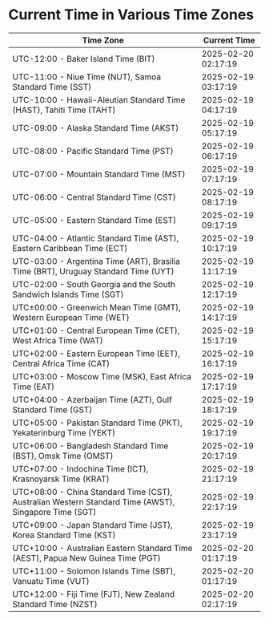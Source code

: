 # Current Time in Various Time Zones

| Time Zone | Current Time |
|-----------|--------------|
| UTC-12:00 - Baker Island Time (BIT) | 2025-02-20 02:17:19 |
| UTC-11:00 - Niue Time (NUT), Samoa Standard Time (SST) | 2025-02-19 03:17:19 |
| UTC-10:00 - Hawaii-Aleutian Standard Time (HAST), Tahiti Time (TAHT) | 2025-02-19 04:17:19 |
| UTC-09:00 - Alaska Standard Time (AKST) | 2025-02-19 05:17:19 |
| UTC-08:00 - Pacific Standard Time (PST) | 2025-02-19 06:17:19 |
| UTC-07:00 - Mountain Standard Time (MST) | 2025-02-19 07:17:19 |
| UTC-06:00 - Central Standard Time (CST) | 2025-02-19 08:17:19 |
| UTC-05:00 - Eastern Standard Time (EST) | 2025-02-19 09:17:19 |
| UTC-04:00 - Atlantic Standard Time (AST), Eastern Caribbean Time (ECT) | 2025-02-19 10:17:19 |
| UTC-03:00 - Argentina Time (ART), Brasília Time (BRT), Uruguay Standard Time (UYT) | 2025-02-19 11:17:19 |
| UTC-02:00 - South Georgia and the South Sandwich Islands Time (SGT) | 2025-02-19 12:17:19 |
| UTC±00:00 - Greenwich Mean Time (GMT), Western European Time (WET) | 2025-02-19 14:17:19 |
| UTC+01:00 - Central European Time (CET), West Africa Time (WAT) | 2025-02-19 15:17:19 |
| UTC+02:00 - Eastern European Time (EET), Central Africa Time (CAT) | 2025-02-19 16:17:19 |
| UTC+03:00 - Moscow Time (MSK), East Africa Time (EAT) | 2025-02-19 17:17:19 |
| UTC+04:00 - Azerbaijan Time (AZT), Gulf Standard Time (GST) | 2025-02-19 18:17:19 |
| UTC+05:00 - Pakistan Standard Time (PKT), Yekaterinburg Time (YEKT) | 2025-02-19 19:17:19 |
| UTC+06:00 - Bangladesh Standard Time (BST), Omsk Time (OMST) | 2025-02-19 20:17:19 |
| UTC+07:00 - Indochina Time (ICT), Krasnoyarsk Time (KRAT) | 2025-02-19 21:17:19 |
| UTC+08:00 - China Standard Time (CST), Australian Western Standard Time (AWST), Singapore Time (SGT) | 2025-02-19 22:17:19 |
| UTC+09:00 - Japan Standard Time (JST), Korea Standard Time (KST) | 2025-02-19 23:17:19 |
| UTC+10:00 - Australian Eastern Standard Time (AEST), Papua New Guinea Time (PGT) | 2025-02-20 01:17:19 |
| UTC+11:00 - Solomon Islands Time (SBT), Vanuatu Time (VUT) | 2025-02-20 01:17:19 |
| UTC+12:00 - Fiji Time (FJT), New Zealand Standard Time (NZST) | 2025-02-20 02:17:19 |
